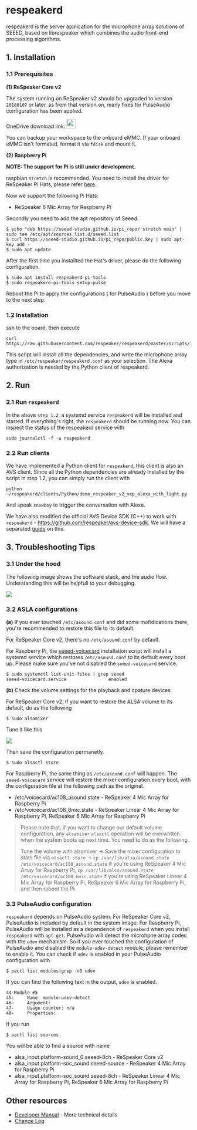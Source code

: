 # respeakerd

respeakerd is the server application for the microphone array solutions of SEEED, based on librespeaker which combines the audio front-end processing algorithms.

## 1. Installation

### 1.1 Prerequisites

**(1) ReSpeaker Core v2**

The system running on ReSpeaker v2 should be upgraded to version `20180107` or later, as from that version on, many fixes for PulseAudio configuration has been applied.

OneDrive download link: <a href="https://bfaceafsieduau-my.sharepoint.com/personal/miaojg22_off365_cn/_layouts/15/guestaccess.aspx?folderid=0bb3c4f3f122d4c2bb0f65eee2b5938f8&authkey=AfLSkcE8QeeUHTQ8GGfrrsU"><img src="https://github.com/respeaker/get_started_with_respeaker/blob/master/img/onedrive.png?raw=true" height="25"></img></a>

You can backup your workspace to the onboard eMMC. If your onboard eMMC isn't formated, format it via `fdisk` and mount it.

**(2) Raspberry Pi**

**NOTE: The support for Pi is still under development.**

raspbian `stretch` is recommended. You need to install the driver for ReSpeaker Pi Hats, please refer [here](https://github.com/respeaker/seeed-voicecard).

Now we support the following Pi Hats:

- ReSpeaker 6 Mic Array for Raspberry Pi
<!-- - ReSpeaker 4 Mic Array for Raspberry Pi -->

Secondly you need to add the apt repository of Seeed.

```shell
$ echo "deb https://seeed-studio.github.io/pi_repo/ stretch main" | sudo tee /etc/apt/sources.list.d/seeed.list
$ curl https://seeed-studio.github.io/pi_repo/public.key | sudo apt-key add -
$ sudo apt update
```

After the first time you installted the Hat's driver, please do the  following configuration.

```shell
$ sudo apt install respeakerd-pi-tools
$ sudo respeakerd-pi-tools setup-pulse
```

Reboot the Pi to apply the configurations ( for PulseAudio ) before you move to the next step.

### 1.2 Installation

ssh to the board, then execute

```shell
curl https://raw.githubusercontent.com/respeaker/respeakerd/master/scripts/install_all.sh|bash
```

This script will install all the dependencies, and write the microphone array type in `/etc/respeaker/respeakerd.conf` as your selection. The Alexa authorization is needed by the Python client of respeakerd.



## 2. Run

### 2.1 Run `respeakerd`

In the above `step 1.2`, a systemd service `respeakerd` will be installed and started. If everything's right, the `respeakerd` should be running now. You can inspect the status of the respeakerd service with

```shell
sudo journalctl -f -u respeakerd
```

### 2.2 Run clients

We have implemented a Python client for `respeakerd`, this client is also an AVS client. Since all the Python dependencies are already installed by the script in step 1.2, you can simply run the client with

```shell
python ~/respeakerd/clients/Python/demo_respeaker_v2_vep_alexa_with_light.py
```

And speak `snowboy` to trigger the conversation with Alexa.

We have also modified the official AVS Device SDK (C++) to work with `respeakerd` - https://github.com/respeaker/avs-device-sdk. We will have a separated [guide](doc/AVS_DEVICE_SDK.md) on this.



## 3. Troubleshooting Tips

### 3.1 Under the hood

The following image shows the software stack, and the audio flow. Understanding this will be helpfull to your debugging.

![](https://user-images.githubusercontent.com/5130185/46943198-baf91c00-d0a1-11e8-8958-285771fa15fa.png)


### 3.2 ASLA configurations

**(a)** If you ever touched `/etc/asound.conf` and did some mofidications there, you're recommended to restore this file to its default.

For ReSpeaker Core v2, there's no `/etc/asound.conf` by default.

For Raspberry Pi, the [seeed-voicecard](https://github.com/respeaker/seeed-voicecard) installation script will install a systemd service which restores `/etc/asound.conf` to its default every boot up. Please make sure you've not disabled the `seeed-voicecard` service.

```shell
$ sudo systemctl list-unit-files | grep seeed
seeed-voicecard.service                enabled
```



**(b)** Check the volume settings for the playback and cpature devices

For ReSpeaker Core v2, if you want to restore the ALSA volume to its default, do as the following

```shell
$ sudo alsamixer
```

Tune it like this

![](https://user-images.githubusercontent.com/5130185/47064878-a8065900-d213-11e8-9bc8-ba2d9a59f91d.png)

Then save the configuration permanetly.

```shell
$ sudo alsactl store
```

For Raspberry Pi, the same thing as `/etc/asound.conf` will happen. The `seeed-voicecard` service will restore the mixer configuration every boot, with the configuration file at the following path as the original.

- /etc/voicecard/ac108_asound.state - ReSpeaker 4 Mic Array for Raspberry Pi
- /etc/voicecard/ac108_6mic.state - ReSpeaker Linear 4 Mic Array for Raspberry Pi, ReSpeaker 6 Mic Array for Raspberry Pi

> Please note that, if you want to change our default volume configuration, any `alsamixer` `alsactl` operation will be overwritten when the system boots up next time. You need to do as the following.
>
> Tune the volume with alsamixer -> Save the mixer configuration to state file via `alsactl store` -> `cp /var/lib/alsa/asound.state /etc/voicecard/ac108_asound.state` if you're using ReSpeaker 4 Mic Array for Raspberry Pi, `cp /var/lib/alsa/asound.state /etc/voicecard/ac108_6mic.state` if you're using ReSpeaker Linear 4 Mic Array for Raspberry Pi, ReSpeaker 6 Mic Array for Raspberry Pi, and then reboot the Pi.

### 3.3 PulseAudio configuration

`respeakerd` depends on PulseAudio system. For ReSpeaker Core v2, PulseAudio is included by default in the system image. For Raspberry Pi, PulseAudio will be installed as a dependence of `respeakerd` when you install `respeakerd` with `apt-get`. PulseAudio will detect the microhpne array codec with the `udev` mechanism. So if you ever touched the configuration of PulseAudio and disabled the `module-udev-detect` module, please remember to enable it. You can check if `udev` is enabled in your PulseAudio configuration with

```shell
$ pactl list modules|grep -n3 udev
```

If you can find the following text in the output, `udev` is enabled.

```shell
44-Module #5
45:    	Name: module-udev-detect
46-    	Argument:
47-    	Usage counter: n/a
48-    	Properties:
```

If you run

```shell
$ pactl list sources
```

You will be able to find a source with name

- alsa_input.platform-sound_0.seeed-8ch - ReSpeaker Core v2
- alsa_input.platform-soc_sound.seeed-source - ReSpeaker 4 Mic Array for Raspberry Pi
- alsa_input.platform-soc_sound.seeed-8ch - ReSpeaker Linear 4 Mic Array for Raspberry Pi, ReSpeaker 6 Mic Array for Raspberry Pi



## Other resources

- [Developer Manual](doc/DEVELOPER_MANUAL.md) - More technical details
- [Change Log](doc/CHANGELOG.md)

